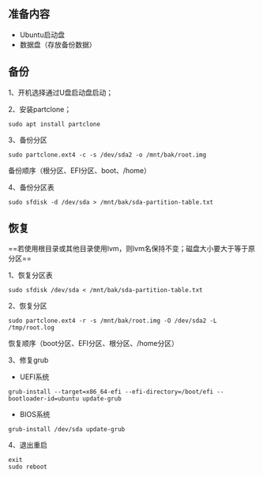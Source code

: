 ## 准备内容
- Ubuntu启动盘
- 数据盘（存放备份数据）

## 备份
1、开机选择通过U盘启动盘启动；

2、安装partclone；
```
sudo apt install partclone
```
3、备份分区
```
sudo partclone.ext4 -c -s /dev/sda2 -o /mnt/bak/root.img
```
备份顺序（根分区、EFI分区、boot、/home）

4、备份分区表
```
sudo sfdisk -d /dev/sda > /mnt/bak/sda-partition-table.txt
```
## 恢复
==若使用根目录或其他目录使用lvm，则lvm名保持不变；磁盘大小要大于等于原分区==

1、恢复分区表
```
sudo sfdisk /dev/sda < /mnt/bak/sda-partition-table.txt
```
2、恢复分区
```
sudo partclone.ext4 -r -s /mnt/bak/root.img -O /dev/sda2 -L /tmp/root.log
```
恢复顺序（boot分区、EFI分区、根分区、/home分区）

3、修复grub
- UEFI系统
```
grub-install --target=x86_64-efi --efi-directory=/boot/efi --bootloader-id=ubuntu update-grub
```
- BIOS系统
```
grub-install /dev/sda update-grub
```
4、退出重启
```
exit
sudo reboot
```
